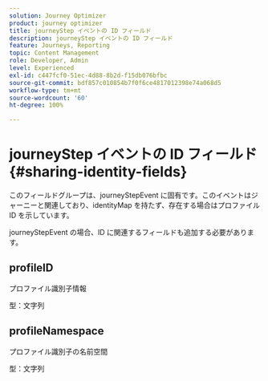 ```yaml
---
solution: Journey Optimizer
product: journey optimizer
title: journeyStep イベントの ID フィールド
description: journeyStep イベントの ID フィールド
feature: Journeys, Reporting
topic: Content Management
role: Developer, Admin
level: Experienced
exl-id: c447fcf0-51ec-4d88-8b2d-f15db076bfbc
source-git-commit: bdf857c010854b7f0f6ce4817012398e74a068d5
workflow-type: tm+mt
source-wordcount: '60'
ht-degree: 100%

---
```


# journeyStep イベントの ID フィールド {#sharing-identity-fields}

このフィールドグループは、journeyStepEvent に固有です。このイベントはジャーニーと関連しており、identityMap を持たず、存在する場合はプロファイル ID を示しています。

journeyStepEvent の場合、ID に関連するフィールドも追加する必要があります。

## profileID

プロファイル識別子情報

型：文字列

## profileNamespace

プロファイル識別子の名前空間

型：文字列
